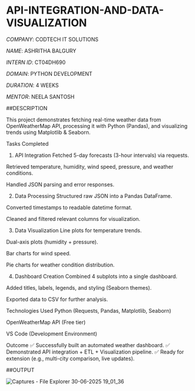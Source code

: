 # API-INTEGRATION-AND-DATA-VISUALIZATION

*COMPANY*: CODTECH IT SOLUTIONS

*NAME*: ASHRITHA BALGURY

*INTERN ID*: CT04DH690

*DOMAIN*: PYTHON DEVELOPMENT

*DURATION*: 4 WEEKS

*MENTOR*: NEELA SANTOSH

##DESCRIPTION

This project demonstrates fetching real-time weather data from OpenWeatherMap API, processing it with Python (Pandas), and visualizing trends using Matplotlib & Seaborn.

Tasks Completed
1. API Integration
Fetched 5-day forecasts (3-hour intervals) via requests.

Retrieved temperature, humidity, wind speed, pressure, and weather conditions.

Handled JSON parsing and error responses.

2. Data Processing
Structured raw JSON into a Pandas DataFrame.

Converted timestamps to readable datetime format.

Cleaned and filtered relevant columns for visualization.

3. Data Visualization
Line plots for temperature trends.

Dual-axis plots (humidity + pressure).

Bar charts for wind speed.

Pie charts for weather condition distribution.

4. Dashboard Creation
Combined 4 subplots into a single dashboard.

Added titles, labels, legends, and styling (Seaborn themes).

Exported data to CSV for further analysis.

Technologies Used
Python (Requests, Pandas, Matplotlib, Seaborn)

OpenWeatherMap API (Free tier)

VS Code (Development Environment)

Outcome
✅ Successfully built an automated weather dashboard.
✅ Demonstrated API integration + ETL + Visualization pipeline.
✅ Ready for extension (e.g., multi-city comparison, live updates).

##OUTPUT

![Captures - File Explorer 30-06-2025 19_01_36](https://github.com/user-attachments/assets/84a5d69d-b483-4ce5-988c-2de9e571549b)

